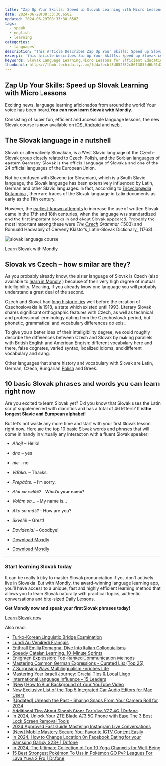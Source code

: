 ```yaml
---
title: "Zap Up Your Skills: Speed up Slovak Learning with Micro Lessons!"
date: 2024-06-28T08:33:30.650Z
updated: 2024-06-29T08:33:30.650Z
tags:
  - speak
  - english
  - learning
categories:
  - languages
description: "This Article Describes Zap Up Your Skills: Speed up Slovak Learning with Micro Lessons!"
excerpt: "This Article Describes Zap Up Your Skills: Speed up Slovak Learning with Micro Lessons!"
keywords: Slovak Language Learning,Micro Lessons for Efficient Education,Fast Language Acquisition,Slovak Grammar Tips,Online Slovak Course Reviews,Slovak Vocabulary Builder Tools,Cultural Immersion in Slovakia
thumbnail: https://thmb.techidaily.com/fddafecbf8d052882c8613835d6b91422875b8a8af17428f6e6ddf368419a301.jpg
---
```


## Zap Up Your Skills: Speed up Slovak Learning with Micro Lessons

 Exciting news, language learning aficionados from around the world!‌ Your voice has been heard.**You can now learn Slovak with Mondly.**

 Consisting of super fun, efficient and accessible language lessons, the new Slovak course is now available on [iOS](https://app.adjust.io/5ixfg4k?campaign=blog-post-id-4562&fallback=https%3A%2F%2Fapp.mondly.com?avangate%5Fsrc=blog-post-id-4562?mother%5Flang=en%5Fus?target%5Flang=sk&redirect%5Fandroid=https%3A%2F%2Fplay.google.com%2Fstore%2Fapps%2Fdetails%3Fid%3Dcom.atistudios.mondly.languages&redirect%5Fios=https%3A%2F%2Fitunes.apple.com%2Fapp%2Fid987873536&redirect%5Fmacos=https%3A%2F%2Fapp.mondly.com?avangate%5Fsrc=blog-post-id-4562?mother%5Flang=en%5Fus?target%5Flang=sk) ,[Android](https://app.adjust.io/5ixfg4k?campaign=blog-post-id-4562&fallback=https%3A%2F%2Fapp.mondly.com?avangate%5Fsrc=blog-post-id-4562?mother%5Flang=en%5Fus?target%5Flang=sk&redirect%5Fandroid=https%3A%2F%2Fplay.google.com%2Fstore%2Fapps%2Fdetails%3Fid%3Dcom.atistudios.mondly.languages&redirect%5Fios=https%3A%2F%2Fitunes.apple.com%2Fapp%2Fid987873536&redirect%5Fmacos=https%3A%2F%2Fapp.mondly.com?avangate%5Fsrc=blog-post-id-4562?mother%5Flang=en%5Fus?target%5Flang=sk) and [web](https://app.adjust.io/5ixfg4k?campaign=blog-post-id-4562&fallback=https%3A%2F%2Fapp.mondly.com?avangate%5Fsrc=blog-post-id-4562?mother%5Flang=en%5Fus?target%5Flang=sk&redirect%5Fandroid=https%3A%2F%2Fplay.google.com%2Fstore%2Fapps%2Fdetails%3Fid%3Dcom.atistudios.mondly.languages&redirect%5Fios=https%3A%2F%2Fitunes.apple.com%2Fapp%2Fid987873536&redirect%5Fmacos=https%3A%2F%2Fapp.mondly.com?avangate%5Fsrc=blog-post-id-4562?mother%5Flang=en%5Fus?target%5Flang=sk) .

## The Slovak language in a nutshell

 Slovak or alternatively Slovakian, is a West Slavic language of the Czech–Slovak group closely related to Czech, Polish, and the Sorbian languages of eastern Germany. Slovak is the official language of Slovakia and one of the 24 official languages of the European Union.

 Not be confused with Slovene (or Slovenian), which is a South Slavic language, the Slovak language has been extensively influenced by Latin, German and other Slavic languages. In fact, according to [Encyclopædia Britannica](https://www.britannica.com/topic/Slovak-language) , there are traces of the Slovak language in Latin documents as early as the 11th century.

 However, the [earliest-known attempts](https://en.wikipedia.org/wiki/History%5Fof%5Fthe%5FSlovak%5Flanguage) to increase the use of written Slovak came in the 17th and 18th centuries, when the language was standardized and the first important books in and about Slovak appeared. Probably the most important among these were _The [Czech](https://shop.mondly.com/affiliate.php?ACCOUNT=ATISTUDI&AFFILIATE=108875&PATH=https://www.mondly.com?AFFILIATE=108875) Grammar_ (1603) and Romuald Hadvabný of Červený Kláštor’s_Latin-Slovak Dictionary_ (1763).

![slovak language course](https://edge.mondly.com/blog/wp-content/uploads/2020/03/slovak-language-course-277x600.jpg "Learn Slovak Online In Just 10 Minutes A Day 2")

 Learn Slovak with Mondly

## Slovak vs Czech – how similar are they?

 As you probably already know, the sister language of Slovak is Czech (also available to [learn in Mondly](https://app.adjust.io/5ixfg4k?campaign=blog-post-id-4562&fallback=https%3A%2F%2Fapp.mondly.com?avangate%5Fsrc=blog-post-id-4562?mother%5Flang=en%5Fus?target%5Flang=cs&redirect%5Fandroid=https%3A%2F%2Fplay.google.com%2Fstore%2Fapps%2Fdetails%3Fid%3Dcom.atistudios.mondly.languages&redirect%5Fios=https%3A%2F%2Fitunes.apple.com%2Fapp%2Fid987873536&redirect%5Fmacos=https%3A%2F%2Fapp.mondly.com?avangate%5Fsrc=blog-post-id-4562?mother%5Flang=en%5Fus?target%5Flang=cs) ) because of their very high degree of mutual intelligibility. Meaning, if you already know one language you will probably understand a great deal of the second.

 Czech and Slovak had [long historic ties](https://en.wikipedia.org/wiki/Slovak%5Flanguage) well before the creation of Czechoslovakia in 1918, a state which existed until 1993\. Literary Slovak shares significant orthographic features with Czech, as well as technical and professional terminology dating from the Czechoslovak period, but phonetic, grammatical and vocabulary differences do exist.

 To give you a better idea of their intelligibility degree, we could roughly describe the differences between Czech and Slovak by making parallels with British English and American English: different vocabulary here and there, false cognates, varied syntax, localized idioms, and different vocabulary and slang.

 Other languages that share history and vocabulary with Slovak are Latin, German, Czech, Hungarian,[Polish](https://shop.mondly.com/affiliate.php?ACCOUNT=ATISTUDI&AFFILIATE=108875&PATH=https://www.mondly.com?AFFILIATE=108875) and Greek.

## 10 basic Slovak phrases and words you can learn right now

 Are you excited to learn Slovak yet? Did you know that Slovak uses the Latin script supplemented with diacritics and has a total of 46 letters? It is**the longest Slavic and European alphabet!**

 But let’s not waste any more time and start with your first Slovak lesson right now. Here are the top 10 basic Slovak words and phrases that will come in handy in virtually any interaction with a fluent Slovak speaker:

* _Ahoj!_ – Hello!
* _áno_ – yes
* _nie_ – no
* _Vďaka._ – Thanks.
* _Prepáčte._ – I’m sorry.
* _Ako sa voláš?_ – What’s your name?
* _Volám sa…_ – My name is…
* _Ako sa máš?_ – How are you?
* _Skvelé!_ – Great!
* _Dovidenia!_ – Goodbye!

* [Download Mondly](https://www.facebook.com/sharer/sharer.php?u=https%3A%2F%2Fwww.mondly.com%2Fblog%2Flearn-slovak-online%2F&t=Learn+Slovak+Online+in+Just+10+Minutes+a+Day "Share on Facebook")
* [Download Mondly](https://shop.mondly.com/affiliate.php?ACCOUNT=ATISTUDI&AFFILIATE=108875&PATH=https://www.mondly.com?AFFILIATE=108875)

---

### Start learning Slovak today

 It can be really tricky to master Slovak pronunciation if you don’t actively live in Slovakia. But with Mondly, the award-winning language learning app, you’ll have access to a unique, fast and highly efficient learning method that allows you to learn Slovak naturally with practical topics, authentic conversations and bite-sized Daily Lessons.

**Get Mondly now and speak your first Slovak phrases today!**

[Learn Slovak now](https://adjt.mondly.com/5ixfg4k?campaign=blog-post-id-4562&fallback=https%3A%2F%2Fapp.mondly.com%3Futm%5Fmedium%3Dblog%5Fblog-post-id-4562%26utm%5Fsource%3Dblog-post-id-4562&redirect%5Fmacos=https%3A%2F%2Fapp.mondly.com%3Futm%5Fmedium%3Dblog%5Fblog-post-id-4562%26utm%5Fsource%3Dblog-post-id-4562&redirect%5Fandroid=https%3A%2F%2Fplay.google.com%2Fstore%2Fapps%2Fdetails%3Fid%3Dcom.atistudios.mondly.languages%3Futm%5Fmedium%3Dblog%5Fblog-post-id-4562%26utm%5Fsource%3Dblog-post-id-4562&redirect%5Fios=https%3A%2F%2Fapps.apple.com%2Fapp%2Fapple-store%2Fid987873536%3Fpt%3D78954800%26ct%3Dblog-post-id-4562%26mt%3D8 "Learn Slovak now")

<ins class="adsbygoogle"
     style="display:block"
     data-ad-format="autorelaxed"
     data-ad-client="ca-pub-7571918770474297"
     data-ad-slot="1223367746"></ins>



<ins class="adsbygoogle"
     style="display:block"
     data-ad-client="ca-pub-7571918770474297"
     data-ad-slot="8358498916"
     data-ad-format="auto"
     data-full-width-responsive="true"></ins>

<span class="atpl-alsoreadstyle">Also read:</span>
<div><ul>
<li><a href="https://mondly-stories.techidaily.com/turko-korean-linguistic-bridge-examination/"><u>Turko-Korean Linguistic Bridge Examination</u></a></li>
<li><a href="https://mondly-stories.techidaily.com/lundi-au-vendredi-francais/"><u>Lundi Au Vendredi Français</u></a></li>
<li><a href="https://mondly-stories.techidaily.com/enthrall-emilia-romagna-dive-into-italian-colloquialisms/"><u>Enthrall Emilia Romagna: Dive Into Italian Colloquialisms</u></a></li>
<li><a href="https://mondly-stories.techidaily.com/speedy-catalan-learning-10-minute-sprints/"><u>Speedy Catalan Learning, 10-Minute Sprints</u></a></li>
<li><a href="https://mondly-stories.techidaily.com/enlighten-expression-top-ranked-communication-methods/"><u>Enlighten Expression: Top-Ranked Communication Methods</u></a></li>
<li><a href="https://mondly-stories.techidaily.com/mastering-common-german-expressions-curated-list-top-25/"><u>Mastering Common German Expressions - Curated List (Top 25)</u></a></li>
<li><a href="https://mondly-stories.techidaily.com/7-surprising-ways-multilingualism-enriches-life/"><u>7 Surprising Ways Multilingualism Enriches Life</u></a></li>
<li><a href="https://mondly-stories.techidaily.com/mastering-your-israeli-journey-crucial-tips-and-local-lingo/"><u>Mastering Your Israeli Journey: Crucial Tips & Local Lingo</u></a></li>
<li><a href="https://mondly-stories.techidaily.com/international-language-influence-15-leaders/"><u>International Language Influence – 15 Leaders</u></a></li>
<li><a href="https://youtube-stream.techidaily.com/new-how-to-blur-background-of-your-youtube-video/"><u>[New] How to Blur Background of Your YouTube Video</u></a></li>
<li><a href="https://audio-editing.techidaily.com/new-exclusive-list-of-the-top-5-integrated-car-audio-editors-for-mac-users/"><u>New Exclusive List of the Top 5 Integrated Car Audio Editors for Mac Users</u></a></li>
<li><a href="https://snapchat-videos.techidaily.com/updated-unleash-the-past-sharing-snaps-from-your-camera-roll-for-2024/"><u>[Updated] Unleash the Past - Sharing Snaps From Your Camera Roll for 2024</u></a></li>
<li><a href="https://change-location.techidaily.com/additional-tips-about-sinnoh-stone-for-vivo-y27-4g-drfone-by-drfone-virtual-android/"><u>Additional Tips About Sinnoh Stone For Vivo Y27 4G | Dr.fone</u></a></li>
<li><a href="https://unlock-android.techidaily.com/in-2024-unlock-your-zte-blade-a73-5g-phone-with-ease-the-3-best-lock-screen-removal-tools-by-drfone-android/"><u>In 2024, Unlock Your ZTE Blade A73 5G Phone with Ease The 3 Best Lock Screen Removal Tools</u></a></li>
<li><a href="https://instagram-video-recordings.techidaily.com/2024-approved-fast-guide-mastering-instagram-live-conversations/"><u>2024 Approved  Fast Guide  Mastering Instagram Live Conversations</u></a></li>
<li><a href="https://instagram-clips.techidaily.com/new-mobile-mastery-secure-your-favorite-igtv-content-easily/"><u>[New] Mobile Mastery  Secure Your Favorite IGTV Content Easily</u></a></li>
<li><a href="https://location-social.techidaily.com/in-2024-how-to-change-location-on-facebook-dating-for-your-samsung-galaxy-s23plus-drfone-by-drfone-virtual-android/"><u>In 2024, How to Change Location On Facebook Dating for your Samsung Galaxy S23+ | Dr.fone</u></a></li>
<li><a href="https://youtube-help.techidaily.com/in-2024-the-ultimate-collection-of-top-10-yoga-channels-for-well-being/"><u>In 2024, The Ultimate Collection of Top 10 Yoga Channels for Well-Being</u></a></li>
<li><a href="https://android-pokemon-go.techidaily.com/15-best-strongest-pokemon-to-use-in-pokemon-go-pvp-leagues-for-lava-yuva-2-pro-drfone-by-drfone-virtual-android/"><u>15 Best Strongest Pokémon To Use in Pokémon GO PvP Leagues For Lava Yuva 2 Pro | Dr.fone</u></a></li>
</ul></div>
